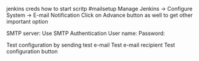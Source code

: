 jenkins creds
how to start scritp
#mailsetup
Manage Jenkins -> Configure System -> E-mail Notification
Click on Advance button as well to get other important option

SMTP server: 
Use SMTP Authentication 
  User name:
  Password:

Test configuration by sending test e-mail
  Test e-mail recipient
    Test configuration button



